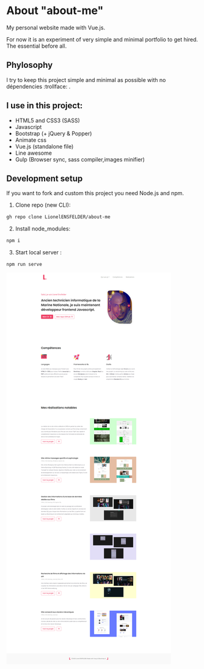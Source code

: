 # About "about-me"

My personal website made with Vue.js.

For now it is an experiment of very simple and minimal portfolio to get hired. The essential before all.

## Phylosophy

I try to keep this project simple and minimal as possible with no dépendencies :trollface: .

## I use in this project:

- HTML5 and CSS3 (SASS)
- Javascript
- Bootstrap (+ jQuery & Popper)
- Animate css
- Vue.js (standalone file)
- Line awesome
- Gulp (Browser sync, sass compiler,images minifier)

## Development setup

If you want to fork and custom this project you need Node.js and npm.

1. Clone repo (new CLI):

```sh
gh repo clone LionelENSFELDER/about-me
```

2. Install node_modules:

```sh
npm i
```

3. Start local server :

```sh
npm run serve
```

![alt text](./header.jpg)